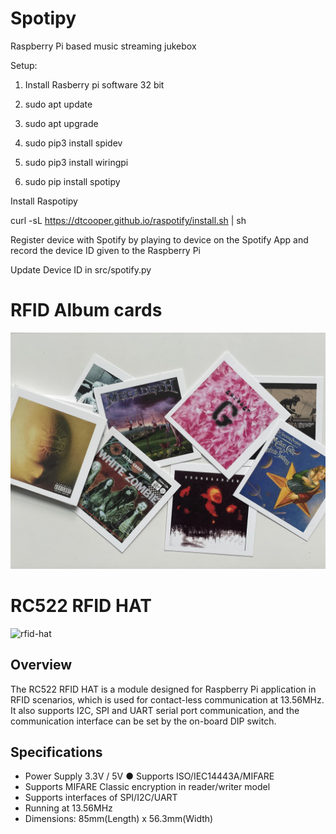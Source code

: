 # Spotipy
Raspberry Pi based music streaming jukebox

Setup: 

1. Install Rasberry pi software 32 bit

2. sudo apt update

3. sudo apt upgrade

4. sudo pip3 install spidev

5. sudo pip3 install wiringpi

6. sudo pip install spotipy


Install Raspotipy 

curl -sL https://dtcooper.github.io/raspotify/install.sh | sh

Register device with Spotify by playing to device on the Spotify App and record the device ID given to the Raspberry Pi

Update Device ID in src/spotify.py

# RFID Album cards

![albums](albums-rfid.jpg)

# RC522 RFID HAT

![rfid-hat](https://seengreat.com/upload/wiki/202312/07/17019373674916129220.jpg)

## Overview

The RC522 RFID HAT is a module designed for Raspberry Pi application in RFID scenarios, which is used for contact-less communication at 13.56MHz. It also supports I2C, SPI and UART serial port communication, and the communication interface can be set by the on-board DIP switch.

## Specifications

-   Power Supply 3.3V / 5V ● Supports ISO/IEC14443A/MIFARE
-   Supports MIFARE Classic encryption in reader/writer model
-   Supports interfaces of SPI/I2C/UART
-   Running at 13.56MHz
-   Dimensions: 85mm(Length) x 56.3mm(Width)
